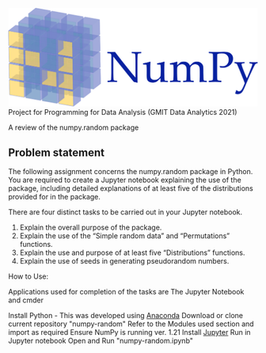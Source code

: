 ![image info](./Images/numpy.png)
Project for Programming for Data Analysis (GMIT Data Analytics 2021)

A review of the numpy.random package

## Problem statement

The following assignment concerns the numpy.random package in Python. You are required to create a Jupyter notebook explaining the use of the package, including detailed explanations of at least five of the distributions provided for in the package.

There are four distinct tasks to be carried out in your Jupyter notebook.
1. Explain the overall purpose of the package.
2. Explain the use of the “Simple random data” and “Permutations” functions.
3. Explain the use and purpose of at least five “Distributions” functions.
4. Explain the use of seeds in generating pseudorandom numbers.


How to Use:

Applications used for completion of the tasks are The Jupyter Notebook and cmder

Install Python - This was developed using [Anaconda](https://www.anaconda.com/products/individual)
Download or clone current repository "numpy-random"
Refer to the Modules used section and import as required
Ensure NumPy is running ver. 1.21
Install [Jupyter](https://jupyter.org/)
Run in Jupyter notebook
Open and Run "numpy-random.ipynb"
